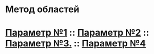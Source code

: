 # **Метод областей**

# <a href="./param1">Параметр №1</a> :: <a href="./param2">Параметр №2</a> :: <a href="./param3">Параметр №3.</a> :: <a href="./param4">Параметр №4</a>
